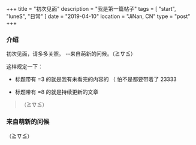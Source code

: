 +++
title = "初次见面"
description = "我是第一篇帖子"
tags = [ "start", "luneS", "日常" ]
date = "2019-04-10"
location = "JiNan, CN"
type = "post"
+++

### **介绍** 
初次见面，请多多关照。 --来自萌新的问候。（≧∇≦）

这样规定一下：

* 标题带有 =3 的就是我有未看完的内容的 （ 怕不是都要带着了 23333

* 标题带有 =8 的就是持续更新的文章

> （≧∇≦）

### 来自萌新的问候
（≧∇≦）
